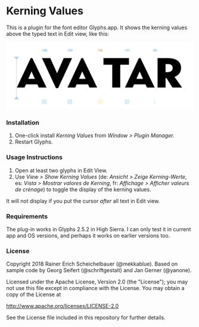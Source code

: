 # Kerning Values

This is a plugin for the font editor Glyphs.app. It shows the kerning values above the typed text in Edit view, like this:

![KerningIndicators](KerningIndicators.png)

### Installation

1. One-click install *Kerning Values* from *Window > Plugin Manager.*
2. Restart Glyphs.

### Usage Instructions

1. Open at least two glyphs in Edit View.
2. Use *View > Show Kerning Values* (de: *Ansicht > Zeige Kerning-Werte*, es: *Vista > Mostrar valores de Kerning*, fr: *Affichage > Afficher valeurs de crénage*) to toggle the display of the kerning values.

It will not display if you put the cursor *after* all text in Edit view.

### Requirements

The plug-in works in Glyphs 2.5.2 in High Sierra. I can only test it in current app and OS versions, and perhaps it works on earlier versions too.

### License

Copyright 2018 Rainer Erich Scheichelbauer (@mekkablue).
Based on sample code by Georg Seifert (@schriftgestalt) and Jan Gerner (@yanone).

Licensed under the Apache License, Version 2.0 (the "License");
you may not use this file except in compliance with the License.
You may obtain a copy of the License at

http://www.apache.org/licenses/LICENSE-2.0

See the License file included in this repository for further details.
